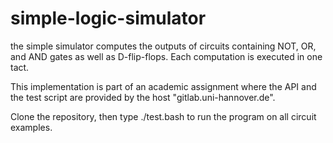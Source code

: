 # simple-logic-simulator
the simple simulator computes the outputs of circuits containing NOT, OR, and AND gates as well as D-flip-flops. Each computation is executed in one tact.

This implementation is part of an academic assignment where the API and the test script are provided by the host "gitlab.uni-hannover.de".

Clone the repository, then type ./test.bash to run the program on all circuit examples.
